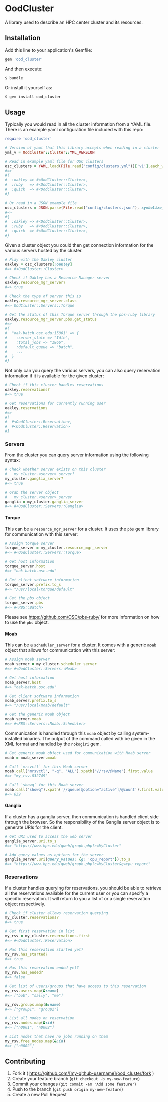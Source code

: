 # OodCluster

A library used to describe an HPC center cluster and its resources.

## Installation

Add this line to your application's Gemfile:

```ruby
gem 'ood_cluster'
```

And then execute:

```sh
$ bundle
```

Or install it yourself as:

```sh
$ gem install ood_cluster
```

## Usage

Typically you would read in all the cluster information from a YAML file. There
is an example yaml configuration file included with this repo:

```ruby
require 'ood_cluster'

# Version of yaml that this library accepts when reading in a cluster
yml_v = OodCluster::Cluster::YML_VERSION

# Read in example yaml file for OSC clusters
osc_clusters = YAML.load(File.read("config/clusters.yml"))['v1'].each_with_object({}) { |(k, v), h| h[k.to_sym] = OodCluster::Cluster.new v }
#=>
#{
#  :oakley => #<OodCluster::Cluster>,
#  :ruby   => #<OodCluster::Cluster>,
#  :quick  => #<OodCluster::Cluster>,
#}

# Or read in a JSON example file
osc_clusters = JSON.parse(File.read("config/clusters.json"), symbolize_names: true)[:v1].each_with_object({}) { |(k, v), h| h[k] OodCluster::Cluster.new v }
#=>
#{
#  :oakley => #<OodCluster::Cluster>,
#  :ruby   => #<OodCluster::Cluster>,
#  :quick  => #<OodCluster::Cluster>,
#}
```

Given a cluster object you could then get connection information for the
various servers hosted by the cluster.

```ruby
# Play with the Oakley cluster
oakley = osc_clusters[:oakley]
#=> #<OodCluster::Cluster>

# Check if Oakley has a Resource Manager server
oakley.resource_mgr_server?
#=> true

# Check the type of server this is
oakley.resource_mgr_server.class
#=> OodCluster::Servers::Torque

# Get the status of this Torque server through the pbs-ruby library
oakley.resource_mgr_server.pbs.get_status
#=>
#{
#  "oak-batch.osc.edu:15001" => {
#    :server_state => "Idle",
#    :total_jobs => "1866",
#    :default_queue => "batch",
#    ...
#  }
#}
```

Not only can you query the various servers, you can also query reservation
information if it is available for the given cluster:

```ruby
# Check if this cluster handles reservations
oakley.reservations?
#=> true

# Get reservations for currently running user
oakley.reservations
#=>
#[
#  #<OodCluster::Reservation>,
#  #<OodCluster::Reservation>
#]
```

### Servers

From the cluster you can query server information using the following syntax:

```ruby
# Check whether server exists on this cluster
#   my_cluster.<server>_server?
my_cluster.ganglia_server?
#=> true

# Grab the server object
#   my_cluster.<server>_server
ganglia = my_cluster.ganglia_server
#=> #<OodCluster::Servers::Ganglia>
```

#### Torque

This can be a `resource_mgr_server` for a cluster. It uses the `pbs` gem
library for communication with this server:

```ruby
# Assign torque server
torque_server = my_cluster.resource_mgr_server
#=> #<OodCluster::Servers::Torque>

# Get host information
torque_server.host
#=> "oak-batch.osc.edu"

# Get client software information
torque_server.prefix.to_s
#=> "/usr/local/torque/default"

# Get the pbs object
torque_server.pbs
#=> #<PBS::Batch>
```

Please see https://github.com/OSC/pbs-ruby/ for more information on how to use
the `pbs` object.

#### Moab

This can be a `scheduler_server` for a cluster. It comes with a generic `moab`
object that allows for communication with this server:

```ruby
# Assign moab server
moab_server = my_cluster.scheduler_server
#=> #<OodCluster::Servers::Moab>

# Get host information
moab_server.host
#=> "oak-batch.osc.edu"

# Get client software information
moab_server.prefix.to_s
#=> "/usr/local/moab/default"

# Get the generic moab object
moab_server.moab
#=> #<PBS::Servers::Moab::Scheduler>
```

Communication is handled through this `moab` object by calling system-installed
binaries. The output of the command called with be given in the XML format and
handled by the `nokogiri` gem.

```ruby
# Get generic moab object used for communication with Moab server
moab = moab_server.moab

# Call `mrsvctl` for this Moab server
moab.call("mrsvctl", "-q", "ALL").xpath("//rsv/@Name").first.value
#=> "my_rsv.832749"

# Call `showq` for this Moab server
moab.call("showq").xpath('//queue[@option="active"]/@count').first.value.to_i
#=> 639
```

#### Ganglia

If a cluster has a ganglia server, then communication is handled client side
through the browser. So the responsibility of the Ganglia server object is to
generate URIs for the client.

```ruby
# Get URI used to access the web server
ganglia_server.uri.to_s
#=> "https://www.hpc.edu/gweb/graph.php?c=MyCluster"

# Add query values as options for the server
ganglia_server.uri(query_values: {g: 'cpu_report'}).to_s
#=> "https://www.hpc.edu/gweb/graph.php?c=MyCluster&g=cpu_report"
```

### Reservations

If a cluster handles querying for reservations, you should be able to retrieve
all the reservations available for the current user or you can specify a
specific reservation. It will return to you a list of or a single reservation
object respectively.

```ruby
# Check if cluster allows reservation querying
my_cluster.reservations?
#=> true

# Get first reservation in list
my_rsv = my_cluster.reservations.first
#=> #<OodCluster::Reservation>

# Has this reservation started yet?
my_rsv.has_started?
#=> true

# Has this reservation ended yet?
my_rsv.has_ended?
#=> false

# Get list of users/groups that have access to this reservation
my_rsv.users.map(&:name)
#=> ["bob", "sally", "me"]

my_rsv.groups.map(&:name)
#=> ["group1", "group2"]

# List all nodes on reservation
my_rsv.nodes.map(&:id)
#=> ["n0001", "n0002"]

# List nodes that have no jobs running on them
my_rsv.free_nodes.map(&:id)
#=> ["n0002"]
```

## Contributing

1. Fork it ( https://github.com/[my-github-username]/ood_cluster/fork )
2. Create your feature branch (`git checkout -b my-new-feature`)
3. Commit your changes (`git commit -am 'Add some feature'`)
4. Push to the branch (`git push origin my-new-feature`)
5. Create a new Pull Request
